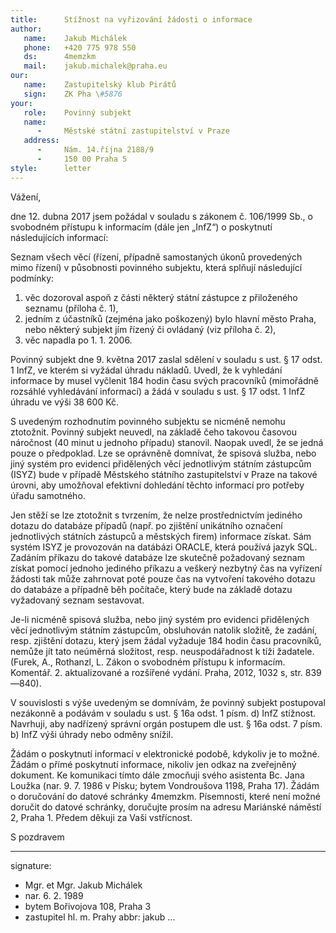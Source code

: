 ```yaml
---
title:      Stížnost na vyřizování žádosti o informace
author:
   name:    Jakub Michálek
   phone:   +420 775 978 550
   ds:      4memzkm
   mail:    jakub.michalek@praha.eu
our:
   name:    Zastupitelský klub Pirátů
   sign:    ZK Pha \#5876
your:
   role:    Povinný subjekt
   name:    
      -     Městské státní zastupitelství v Praze
   address:
      -     Nám. 14.října 2188/9
      -     150 00 Praha 5
style:      letter
---
```


Vážení,

dne 12. dubna 2017 jsem požádal v souladu s zákonem č. 106/1999 Sb., o svobodném přístupu k informacím (dále jen „InfZ“) o poskytnutí následujících informací: 

Seznam všech věcí (řízení, případně samostaných úkonů provedených mimo řízení) v působnosti povinného subjektu, která splňují následující podmínky: 

1. věc dozoroval aspoň z části některý státní zástupce z přiloženého seznamu (příloha č. 1), 
2. jedním z účastníků (zejména jako poškozený) bylo hlavní město Praha, nebo některý subjekt jím řízený či ovládaný (viz příloha č. 2),
3. věc napadla po 1. 1. 2006.

Povinný subjekt dne 9. května 2017 zaslal sdělení v souladu s ust. § 17 odst. 1 InfZ, ve kterém si vyžádal úhradu nákladů. Uvedl, že k vyhledání informace by musel vyčlenit 184 hodin času svých pracovníků (mimořádně rozsáhlé vyhledávání informací) a žádá v souladu s ust. § 17 odst. 1 InfZ úhradu ve výši 38 600 Kč. 

S uvedeným rozhodnutím povinného subjektu se nicméně nemohu ztotožnit. Povinný subjekt neuvedl, na základě čeho takovou časovou náročnost (40 minut u jednoho případu) stanovil. Naopak uvedl, že se jedná pouze o předpoklad. Lze se oprávněně domnívat, že spisová služba, nebo jiný systém pro evidenci přidělených věcí jednotlivým státním zástupcům (ISYZ) bude v případě Městského státního zastupitelství v Praze na takové úrovni, aby umožňoval efektivní dohledání těchto informací pro potřeby úřadu samotného. 

Jen stěží se lze ztotožnit s tvrzením, že nelze prostřednictvím jediného dotazu do databáze případů (např. po zjištění unikátního označení jednotlivých státních zástupců a městských firem) informace získat. Sám systém ISYZ je provozován na datábázi ORACLE, která používá jazyk SQL. Zadáním příkazu do takové databáze lze skutečně požadovaný seznam získat pomocí jednoho jediného příkazu a veškerý nezbytný čas na vyřízení žádosti tak může zahrnovat poté pouze čas na vytvoření takového dotazu do databáze a případně běh počítače, který bude na základě dotazu vyžadovaný seznam sestavovat. 

Je-li nicméně spisová služba, nebo jiný systém pro evidenci přidělených věcí jednotlivým státním zástupcům, obsluhován natolik složitě, že zadání, resp. zjištění dotazu, který jsem žádal vyžaduje 184 hodin času pracovníků, nemůže jít tato neúměrná složitost, resp. neuspodářadnost k tíži žadatele. (Furek, A., Rothanzl, L. Zákon o svobodném přístupu k informacím. Komentář. 2. aktualizované a rozšířené vydání. Praha, 2012, 1032 s, str. 839—840).

V souvislosti s výše uvedeným se domnívám, že povinný subjekt postupoval nezákonně a podávám v souladu s ust. § 16a odst. 1 písm. d) InfZ stížnost. Navrhuji, aby nadřízený správní orgán postupem dle ust. § 16a odst. 7 písm. b) InfZ výši úhrady nebo odměny snížil.

Žádám o poskytnutí informací v elektronické podobě, kdykoliv je to možné. Žádám o přímé poskytnutí informace, nikoliv jen odkaz na zveřejněný dokument. Ke komunikaci tímto dále zmocňuji svého asistenta Bc. Jana Loužka (nar. 9. 7. 1986 v Písku; bytem Vondroušova 1198, Praha 17). Žádám o doručování do datové schránky 4memzkm. Písemnosti, které není možné doručit do datové schránky, doručujte prosím na adresu Mariánské náměstí 2, Praha 1. Předem děkuji za Vaši vstřícnost.

S pozdravem

---
signature: 
  - Mgr. et Mgr. Jakub Michálek
  - nar. 6. 2. 1989
  - bytem Bořivojova 108, Praha 3
  - zastupitel hl. m. Prahy
abbr:       jakub
...
